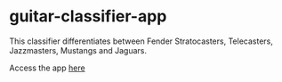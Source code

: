 # guitar-classifier-app

This classifier differentiates between Fender Stratocasters, Telecasters, Jazzmasters, Mustangs and Jaguars.

Access the app [here](https://mybinder.org/v2/gh/angenibai/guitar-classifier-app/HEAD?labpath=%2Fvoila%2Frender%2Fguitar_classifier_app.ipynb)